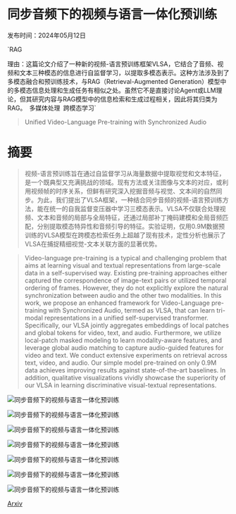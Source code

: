 # 同步音频下的视频与语言一体化预训练

发布时间：2024年05月12日

`RAG

理由：这篇论文介绍了一种新的视频-语言预训练框架VLSA，它结合了音频、视频和文本三种模态的信息进行自监督学习，以提取多模态表示。这种方法涉及到了多模态融合和预训练技术，与RAG（Retrieval-Augmented Generation）模型中的多模态信息处理和生成任务有相似之处。虽然它不是直接讨论Agent或LLM理论，但其研究内容与RAG模型中的信息检索和生成过程相关，因此将其归类为RAG。` `多媒体处理` `跨模态学习`

> Unified Video-Language Pre-training with Synchronized Audio

# 摘要

> 视频-语言预训练旨在通过自监督学习从海量数据中提取视觉和文本特征，是一个既典型又充满挑战的领域。现有方法或关注图像与文本的对应，或利用视频帧的时序关系，但鲜有研究深入挖掘音频与视觉、文本间的自然同步。为此，我们提出了VLSA框架，一种结合同步音频的视频-语言预训练方法，能在统一的自我监督变压器中学习三模态表示。VLSA不仅联合处理视频、文本和音频的局部与全局特征，还通过局部补丁掩码建模和全局音频匹配，分别提取模态特异性和音频引导的特征。实验证明，仅用0.9M数据预训练的VLSA模型在跨模态检索任务上超越了现有技术，定性分析也展示了VLSA在捕捉精细视觉-文本关联方面的显著优势。

> Video-language pre-training is a typical and challenging problem that aims at learning visual and textual representations from large-scale data in a self-supervised way. Existing pre-training approaches either captured the correspondence of image-text pairs or utilized temporal ordering of frames. However, they do not explicitly explore the natural synchronization between audio and the other two modalities. In this work, we propose an enhanced framework for Video-Language pre-training with Synchronized Audio, termed as VLSA, that can learn tri-modal representations in a unified self-supervised transformer. Specifically, our VLSA jointly aggregates embeddings of local patches and global tokens for video, text, and audio. Furthermore, we utilize local-patch masked modeling to learn modality-aware features, and leverage global audio matching to capture audio-guided features for video and text. We conduct extensive experiments on retrieval across text, video, and audio. Our simple model pre-trained on only 0.9M data achieves improving results against state-of-the-art baselines. In addition, qualitative visualizations vividly showcase the superiority of our VLSA in learning discriminative visual-textual representations.

![同步音频下的视频与语言一体化预训练](../../../paper_images/2405.07202/x1.png)

![同步音频下的视频与语言一体化预训练](../../../paper_images/2405.07202/x2.png)

![同步音频下的视频与语言一体化预训练](../../../paper_images/2405.07202/x3.png)

![同步音频下的视频与语言一体化预训练](../../../paper_images/2405.07202/x4.png)

![同步音频下的视频与语言一体化预训练](../../../paper_images/2405.07202/x5.png)

![同步音频下的视频与语言一体化预训练](../../../paper_images/2405.07202/x6.png)

![同步音频下的视频与语言一体化预训练](../../../paper_images/2405.07202/x7.png)

[Arxiv](https://arxiv.org/abs/2405.07202)